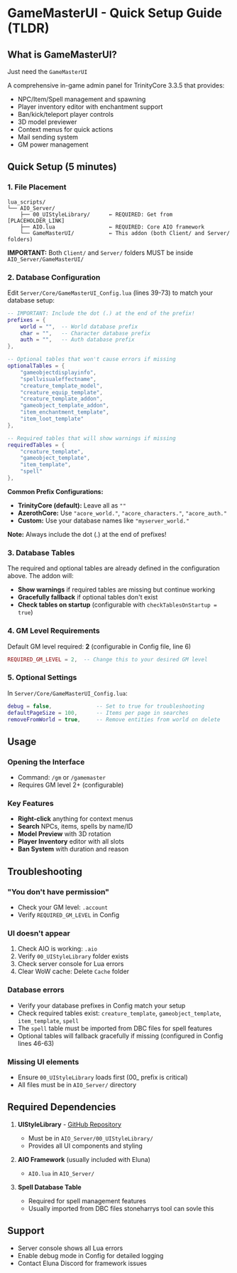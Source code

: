 # GameMasterUI - Quick Setup Guide (TLDR)

## What is GameMasterUI?

Just need the `GameMasterUI`

A comprehensive in-game admin panel for TrinityCore 3.3.5 that provides:
- NPC/Item/Spell management and spawning
- Player inventory editor with enchantment support
- Ban/kick/teleport player controls
- 3D model previewer
- Context menus for quick actions
- Mail sending system
- GM power management

## Quick Setup (5 minutes)

### 1. File Placement
```
lua_scripts/
└── AIO_Server/
    ├── 00_UIStyleLibrary/      ← REQUIRED: Get from [PLACEHOLDER_LINK]
    ├── AIO.lua                 ← REQUIRED: Core AIO framework
    └── GameMasterUI/           ← This addon (both Client/ and Server/ folders)
```

**IMPORTANT:** Both `Client/` and `Server/` folders MUST be inside `AIO_Server/GameMasterUI/`

### 2. Database Configuration

Edit `Server/Core/GameMasterUI_Config.lua` (lines 39-73) to match your database setup:

```lua
-- IMPORTANT: Include the dot (.) at the end of the prefix!
prefixes = {
    world = "",  -- World database prefix
    char = "",   -- Character database prefix
    auth = "",   -- Auth database prefix
},

-- Optional tables that won't cause errors if missing
optionalTables = {
    "gameobjectdisplayinfo",
    "spellvisualeffectname",
    "creature_template_model",
    "creature_equip_template",
    "creature_template_addon",
    "gameobject_template_addon",
    "item_enchantment_template",
    "item_loot_template"
},

-- Required tables that will show warnings if missing
requiredTables = {
    "creature_template",
    "gameobject_template",
    "item_template",
    "spell"
},
```

**Common Prefix Configurations:**
- **TrinityCore (default):** Leave all as `""`
- **AzerothCore:** Use `"acore_world."`, `"acore_characters."`, `"acore_auth."`
- **Custom:** Use your database names like `"myserver_world."`

**Note:** Always include the dot (.) at the end of prefixes!

### 3. Database Tables

The required and optional tables are already defined in the configuration above. The addon will:
- **Show warnings** if required tables are missing but continue working
- **Gracefully fallback** if optional tables don't exist
- **Check tables on startup** (configurable with `checkTablesOnStartup = true`)

### 4. GM Level Requirements

Default GM level required: **2** (configurable in Config file, line 6)

```lua
REQUIRED_GM_LEVEL = 2,  -- Change this to your desired GM level
```

### 5. Optional Settings

In `Server/Core/GameMasterUI_Config.lua`:

```lua
debug = false,              -- Set to true for troubleshooting
defaultPageSize = 100,      -- Items per page in searches
removeFromWorld = true,     -- Remove entities from world on delete
```

## Usage

### Opening the Interface
- Command: `/gm` or `/gamemaster`
- Requires GM level 2+ (configurable)

### Key Features
- **Right-click** anything for context menus
- **Search** NPCs, items, spells by name/ID
- **Model Preview** with 3D rotation
- **Player Inventory** editor with all slots
- **Ban System** with duration and reason

## Troubleshooting

### "You don't have permission"
- Check your GM level: `.account`
- Verify `REQUIRED_GM_LEVEL` in Config

### UI doesn't appear
1. Check AIO is working: `.aio`
2. Verify `00_UIStyleLibrary` folder exists
3. Check server console for Lua errors
4. Clear WoW cache: Delete `Cache` folder

### Database errors
- Verify your database prefixes in Config match your setup
- Check required tables exist: `creature_template`, `gameobject_template`, `item_template`, `spell`
- The `spell` table must be imported from DBC files for spell features
- Optional tables will fallback gracefully if missing (configured in Config lines 46-63)

### Missing UI elements
- Ensure `00_UIStyleLibrary` loads first (00_ prefix is critical)
- All files must be in `AIO_Server/` directory

## Required Dependencies

1. **UIStyleLibrary** - [GitHub Repository](https://github.com/Isidorsson/Eluna-scripts/tree/master/AIO%20Scripts/00_UIStyleLibrary)
   - Must be in `AIO_Server/00_UIStyleLibrary/`
   - Provides all UI components and styling

2. **AIO Framework** (usually included with Eluna)
   - `AIO.lua` in `AIO_Server/`

3. **Spell Database Table**
   - Required for spell management features
   - Usually imported from DBC files stoneharrys tool can sovle this

## Support

- Server console shows all Lua errors
- Enable debug mode in Config for detailed logging
- Contact Eluna Discord for framework issues
